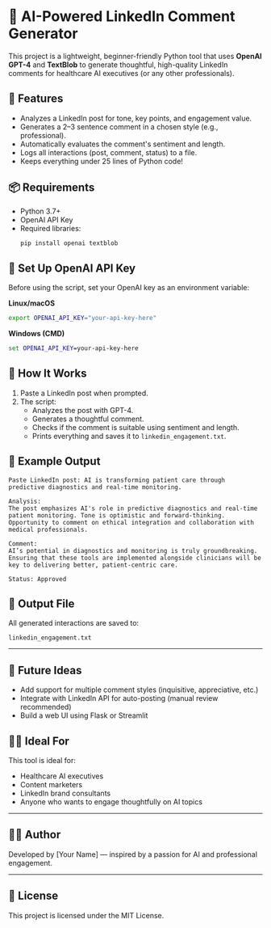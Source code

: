 
# 🤖 AI-Powered LinkedIn Comment Generator

This project is a lightweight, beginner-friendly Python tool that uses **OpenAI GPT-4** and **TextBlob** to generate thoughtful, high-quality LinkedIn comments for healthcare AI executives (or any other professionals).

## 🚀 Features

- Analyzes a LinkedIn post for tone, key points, and engagement value.
- Generates a 2–3 sentence comment in a chosen style (e.g., professional).
- Automatically evaluates the comment's sentiment and length.
- Logs all interactions (post, comment, status) to a file.
- Keeps everything under 25 lines of Python code!

## 📦 Requirements

- Python 3.7+
- OpenAI API Key
- Required libraries:
  ```bash
  pip install openai textblob
  ```

## 🔐 Set Up OpenAI API Key

Before using the script, set your OpenAI key as an environment variable:

**Linux/macOS**
```bash
export OPENAI_API_KEY="your-api-key-here"
```

**Windows (CMD)**
```cmd
set OPENAI_API_KEY=your-api-key-here
```

## 🧠 How It Works

1. Paste a LinkedIn post when prompted.
2. The script:
   - Analyzes the post with GPT-4.
   - Generates a thoughtful comment.
   - Checks if the comment is suitable using sentiment and length.
   - Prints everything and saves it to `linkedin_engagement.txt`.

## 💬 Example Output

```
Paste LinkedIn post: AI is transforming patient care through predictive diagnostics and real-time monitoring.

Analysis:
The post emphasizes AI's role in predictive diagnostics and real-time patient monitoring. Tone is optimistic and forward-thinking. Opportunity to comment on ethical integration and collaboration with medical professionals.

Comment:
AI’s potential in diagnostics and monitoring is truly groundbreaking. Ensuring that these tools are implemented alongside clinicians will be key to delivering better, patient-centric care.

Status: Approved
```

## 📁 Output File

All generated interactions are saved to:

```
linkedin_engagement.txt
```

---

## 📌 Future Ideas

- Add support for multiple comment styles (inquisitive, appreciative, etc.)
- Integrate with LinkedIn API for auto-posting (manual review recommended)
- Build a web UI using Flask or Streamlit

## 👨‍⚕️ Ideal For

This tool is ideal for:
- Healthcare AI executives
- Content marketers
- LinkedIn brand consultants
- Anyone who wants to engage thoughtfully on AI topics

---

## 🧑‍💻 Author

Developed by [Your Name] — inspired by a passion for AI and professional engagement.

---

## 📜 License

This project is licensed under the MIT License.
